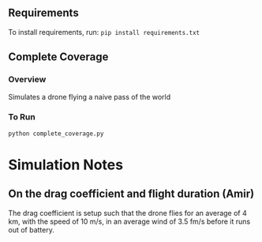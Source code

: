 ## Requirements
To install requirements, run: `pip install requirements.txt`

## Complete Coverage
### Overview
Simulates a drone flying a naive pass of the world 

### To Run
`python complete_coverage.py`

# Simulation Notes
## On the drag coefficient and flight duration (Amir)
The drag coefficient is setup such that the drone flies for an average of 4 km, with the speed of 10 m/s, in an average wind of 3.5 fm/s before it runs out of battery.
